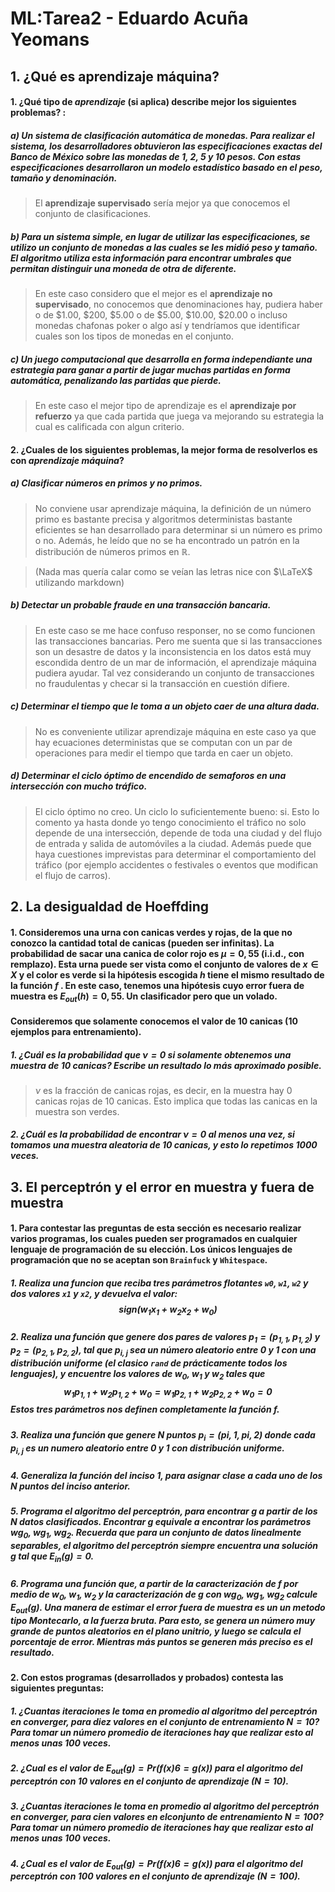 # ML:Tarea2 - Eduardo Acuña Yeomans

## 1. ¿Qué es aprendizaje máquina?

####  1. ¿Qué tipo de *aprendizaje* (si aplica) describe mejor los siguientes problemas? :

#####  a) Un sistema de clasificación automática de monedas. Para realizar el sistema, los desarrolladores obtuvieron las especificaciones exactas del Banco de México sobre las monedas de $1$, $2$, $5$ y $10$ pesos. Con estas especificaciones desarrollaron un modelo estadístico basado en el peso, tamaño y denominación.
> El **aprendizaje supervisado** sería mejor ya que conocemos el conjunto de clasificaciones.

##### b)  Para un sistema simple, en lugar de utilizar las especificaciones, se utilizo un conjunto de monedas a las cuales se les midió peso y tamaño. El algoritmo utiliza esta información para encontrar umbrales que permitan distinguir una moneda de otra de diferente.
> En este caso considero que el mejor es el **aprendizaje no supervisado**, no conocemos que denominaciones hay, pudiera haber o de \$1.00, \$200, \$5.00 o de \$5.00, \$10.00, \$20.00 o incluso monedas chafonas poker o algo así y tendríamos que identificar cuales son los tipos de monedas en el conjunto.

##### c)  Un juego computacional que desarrolla en forma independiante una estrategia para ganar a partir de jugar muchas partidas en forma automática, penalizando las partidas que pierde.
> En este caso el mejor tipo de aprendizaje es el **aprendizaje por refuerzo** ya que cada partida que juega va mejorando su estrategia la cual es calificada con algun criterio.

#### 2.  ¿Cuales de los siguientes problemas, la mejor forma de resolverlos es con *aprendizaje máquina*?

##### a) Clasificar números en primos y no primos.
> No conviene usar aprendizaje máquina, la definición de un número primo es bastante precisa y algoritmos deterministas bastante eficientes se han desarrollado para determinar si un número es primo o no. Además, he leído que no se ha encontrado un patrón en la distribución de números primos en $\mathbb{R}$. 

> (Nada mas quería calar como se veían las letras nice con $\LaTeX$ utilizando markdown)
##### b) Detectar un probable fraude en una transacción bancaria.
> En este caso se me hace confuso responser, no se como funcionen las transacciones bancarias. Pero me suenta que si las transacciones son un desastre de datos y la inconsistencia en los datos está muy escondida dentro de un mar de información, el aprendizaje máquina pudiera ayudar. Tal vez considerando un conjunto de transacciones no fraudulentas y checar si la transacción en cuestión difiere.
##### c) Determinar el tiempo que le toma a un objeto caer de una altura dada.
> No es conveniente utilizar aprendizaje máquina en este caso ya que hay ecuaciones deterministas que se computan con un par de operaciones para medir el tiempo que tarda en caer un objeto. 
##### d) Determinar el ciclo óptimo de encendido de semaforos en una intersección con mucho tráfico.
> El ciclo óptimo no creo. Un ciclo lo suficientemente bueno: si. Esto lo comento ya hasta donde yo tengo conocimiento el tráfico no solo depende de una intersección, depende de toda una ciudad y del flujo de entrada y salida de automóviles a la ciudad. Además puede que haya cuestiones imprevistas para determinar el comportamiento del tráfico (por ejemplo accidentes o festivales o eventos que modifican el flujo de carros).

## 2. La desigualdad de Hoeffding

#### 1. Consideremos una urna con canicas verdes y rojas, de la que no conozco la cantidad total de canicas (pueden ser infinitas). La probabilidad de sacar una canica de color rojo es $\mu = 0,55$ (i.i.d., con remplazo). Esta urna puede ser vista como el conjunto de valores de $x \in X$ y el color es verde si la hipótesis escogida $h$ tiene el mismo resultado de la función $f$ . En este caso, tenemos una hipótesis cuyo error fuera de muestra es $E_{out}(h) = 0,55$. Un clasificador pero que un volado.

#### Consideremos que solamente conocemos el valor de $10$ canicas ($10$ ejemplos para entrenamiento).

##### 1. ¿Cuál es la probabilidad que $\nu = 0$ si solamente obtenemos una muestra de 10 canicas? Escribe un resultado lo más aproximado posible.
> $\nu$ es la fracción de canicas rojas, es decir, en la muestra hay $0$ canicas rojas de $10$ canicas. Esto implica que todas las canicas en la muestra son verdes.

##### 2. ¿Cuál es la probabilidad de encontrar $\nu = 0$ al menos una vez, si tomamos una muestra aleatoria de $10$ canicas, y esto lo repetimos $1000$ veces.
> 


## 3. El perceptrón y el error en muestra y fuera de muestra

#### 1. Para contestar las preguntas de esta sección es necesario realizar varios programas, los cuales pueden ser programados en cualquier lenguaje de programación de su elección. Los únicos lenguajes de programación que no se aceptan son `Brainfuck` y `Whitespace`.

##### 1. Realiza una funcion que reciba tres parámetros flotantes `w0`, `w1`, `w2` y dos valores `x1` y `x2`, y devuelva el valor: $$sign(w_1x_1 + w_2x_2 + w_0)$$

##### 2. Realiza una función que genere dos pares de valores $p_1 = (p_{1,1},p_{1,2})$ y $p_2 = (p_{2,1},p_{2,2})$, tal que $p_{i,j}$ sea un número aleatorio entre $0$ y $1$ con una distribución uniforme (el clasico `rand` de prácticamente todos los lenguajes), y encuentre los valores de $w_0$, $w_1$ y $w_2$ tales que $$w_1p_{1,1} + w_2p_{1,2}+w_0 = w_1p_{2,1}+w_2p_{2,2}+w_0 = 0$$ Estos tres parámetros nos definen completamente la función $f$.

##### 3. Realiza una función que genere $N$ puntos $p_i = (pi,1,pi,2)$ donde cada $p_{i,j}$ es un numero aleatorio entre $0$ y $1$ con distribución uniforme.
> 
##### 4. Generaliza la función del inciso 1, para asignar clase a cada uno de los $N$ puntos del inciso anterior.
> 
##### 5. Programa el algoritmo del perceptrón, para encontrar $g$ a partir de los $N$ datos clasificados. Encontrar $g$ equivale a encontrar los parámetros $wg_0$, $wg_1$, $wg_2$. Recuerda que para un conjunto de datos linealmente separables, el algoritmo del perceptrón siempre encuentra una solución $g$ tal que $E_{in}(g ) = 0$.
> 
##### 6. Programa una función que, a partir de la caracterización de $f$ por medio de $w_0$, $w_1$, $w_2$ y la caracterización de $g$ con $wg_0$, $wg_1$, $wg_2$ calcule $E_{out}(g )$. Una manera de estimar el error fuera de muestra es un un metodo tipo Montecarlo, a la fuerza bruta. Para esto, se genera un número muy grande de puntos aleatorios en el plano unitrio, y luego se calcula el porcentaje de error. Mientras más puntos se generen más preciso es el resultado.
> 
#### 2. Con estos programas (desarrollados y probados) contesta las siguientes preguntas:

##### 1. ¿Cuantas iteraciones le toma en promedio al algoritmo del perceptrón en converger, para diez valores en el conjunto de entrenamiento $N = 10$? Para tomar un número promedio de iteraciones hay que realizar esto al menos unas $100$ veces.
> 
##### 2. ¿Cual es el valor de $E_{out}(g ) = Pr(f (x) 6= g (x))$ para el algoritmo del perceptrón con $10$ valores en el conjunto de aprendizaje ($N = 10$).
> 
##### 3. ¿Cuantas iteraciones le toma en promedio al algoritmo del perceptrón en converger, para cien valores en elconjunto de entrenamiento $N = 100$? Para tomar un número promedio de iteraciones hay que realizar esto al menos unas $100$ veces.
> 
##### 4. ¿Cual es el valor de $E_{out}(g ) = Pr(f (x) 6= g (x))$ para el algoritmo del perceptrón con $100$ valores en el conjunto de aprendizaje ($N = 100$).
> 
